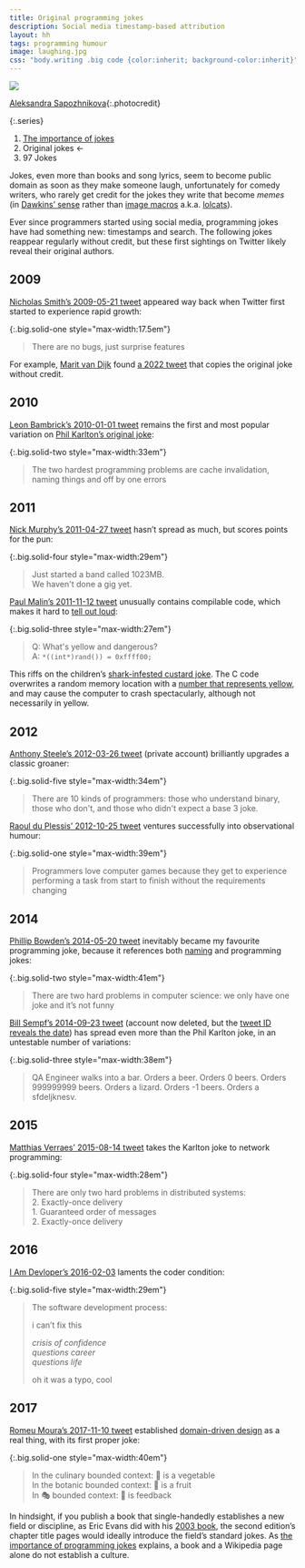 ```yaml
---
title: Original programming jokes
description: Social media timestamp-based attribution
layout: hh
tags: programming humour
image: laughing.jpg
css: "body.writing .big code {color:inherit; background-color:inherit}"
---
```


<!-- Classic jokes 2009-2017 by @nicholassmith @ExceptionNotFnd @secretGeek @NickEVM @P_Malin @AnthonySteele @raouldp @pbowden @sempf @mathiasverraes @iamdevloper @malk_zameth -->

![](laughing.jpg)

[Aleksandra Sapozhnikova](https://unsplash.com/photos/r_-zzXrnzxI){:.photocredit}

{:.series}
1. [The importance of jokes](domain-jokes) <!-- 2022-06-21 -->
2. Original jokes ←
3. 97 Jokes

Jokes, even more than books and song lyrics, seem to become public domain as soon as they make someone laugh,
unfortunately for comedy writers, who rarely get credit for the jokes they write that become _memes_
(in [Dawkins’ sense](https://en.wikipedia.org/wiki/Meme) rather than
[image macros](https://en.wikipedia.org/wiki/Image_macro) a.k.a.
[lolcats](https://blog.lunatech.com/posts/2008-05-27-how-draw-lolcats)).

Ever since programmers started using social media, programming jokes have had something new: timestamps and search.
The following jokes reappear regularly without credit, but these first sightings on Twitter likely reveal their original authors.

## 2009

[Nicholas Smith’s 2009-05-21 tweet](https://twitter.com/nicholassmith/status/1872576626)
appeared way back when Twitter first started to experience rapid growth:

{:.big.solid-one style="max-width:17.5em"}
> There are no bugs, just surprise features

For example, 
[Marit van Dijk](https://twitter.com/MaritvanDijk77) found
[a 2022 tweet](https://twitter.com/ExceptionNotFnd/status/1545047089524002819)
that copies the original joke without credit.

## 2010

[Leon Bambrick’s 2010-01-01 tweet](https://twitter.com/secretGeek/status/7269997868)
remains the first and most popular variation on
[Phil Karlton’s original joke](why-naming-things-is-hard):

{:.big.solid-two style="max-width:33em"}
> The two hardest programming problems are cache invalidation, naming things and off by one errors

## 2011

[Nick Murphy’s 2011-04-27 tweet](https://twitter.com/NickEVM/status/63205139959390209)
hasn’t spread as much, but scores points for the pun:

{:.big.solid-four style="max-width:29em"}
> Just started a band called 1023MB.  
> We haven't done a gig yet.

[Paul Malin’s 2011-11-12 tweet](https://twitter.com/P_Malin/status/135467325796265984)
unusually contains compilable code, which makes it hard to
[tell out loud](https://www.felienne.com/archives/5947):

{:.big.solid-three style="max-width:27em"}
> Q: What's yellow and dangerous?  
> A: `*((int*)rand()) = 0xffff00;`

This riffs on the children’s
[shark-infested custard joke](https://twitter.com/gavinandstacytv/status/1300906218517680135).
The C code overwrites a random memory location with a 
[number that represents yellow](https://www.colorhexa.com/ffff00), 
and may cause the computer to crash spectacularly, although not necessarily in yellow.

## 2012

[Anthony Steele’s 2012-03-26 tweet](https://twitter.com/AnthonySteele/status/184250877392072705) (private account) brilliantly upgrades a classic groaner:

{:.big.solid-five style="max-width:34em"}
> There are 10 kinds of programmers: those who understand binary, those who don't, and those who didn't expect a base 3 joke.

[Raoul du Plessis’ 2012-10-25 tweet](https://twitter.com/raouldp/status/261514559192440832)
ventures successfully into observational humour:

{:.big.solid-one style="max-width:39em"}
> Programmers love computer games because they get to experience performing a task from start to finish without the requirements changing

## 2014

[Phillip Bowden’s 2014-05-20 tweet](https://twitter.com/pbowden/status/468855097879830528)
inevitably became my favourite programming joke, because it references both
[naming](/tag/naming) and programming jokes:

{:.big.solid-two style="max-width:41em"}
> There are two hard problems in computer science: we only have one joke and it’s not funny

[Bill Sempf’s 2014-09-23 tweet](https://twitter.com/sempf/status/514473420277694465) (account now deleted, but the 
[tweet ID reveals the date](https://oduwsdl.github.io/tweetedat/#514473420277694465))
has spread even more than the Phil Karlton joke, in an untestable number of variations:

{:.big.solid-three style="max-width:38em"}
> QA Engineer walks into a bar. Orders a beer. Orders 0 beers. Orders 999999999 beers. 
> Orders a lizard. Orders -1 beers. Orders a sfdeljknesv.

## 2015

[Matthias Verraes’ 2015-08-14 tweet](https://twitter.com/mathiasverraes/status/632260618599403520)
takes the Karlton joke to network programming:

{:.big.solid-four style="max-width:28em"}
> There are only two hard problems in distributed systems:  
> 2\. Exactly-once delivery  
> 1\. Guaranteed order of messages  
> 2\. Exactly-once delivery

## 2016

[I Am Devloper’s 2016-02-03](https://twitter.com/iamdevloper/status/694848050796212224)
laments the coder condition:

{:.big.solid-five style="max-width:29em"}
> The software development process:
> 
> i can’t fix this
> 
> *crisis of confidence*  
> *questions career*  
> *questions life*
> 
> oh it was a typo, cool

## 2017

[Romeu Moura’s 2017-11-10 tweet](https://twitter.com/malk_zameth/status/928974920276697088) established 
[domain-driven design](https://en.wikipedia.org/wiki/Domain-driven_design)
as a real thing, with its first proper joke:

{:.big.solid-one style="max-width:40em"}
> In the culinary bounded context: 🍅 is a vegetable  
> In the botanic bounded context: 🍅 is a fruit  
> In 🎭 bounded context: 🍅 is feedback

In hindsight, if you publish a book that single-handedly establishes a new field or discipline,
as Eric Evans did with his [2003 book](http://dddcommunity.org/book/evans_2003/),
the second edition’s chapter title pages would ideally introduce the field’s standard jokes.
As [the importance of programming jokes](domain-jokes) explains,
a book and a Wikipedia page alone do not establish a culture.
